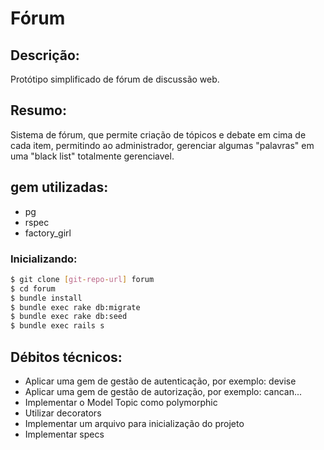 # Fórum

## Descrição:
Protótipo simplificado de fórum de discussão web.

## Resumo:
Sistema de fórum, que permite criação de tópicos e debate em cima de cada item, permitindo ao administrador, gerenciar algumas "palavras" em uma "black list" totalmente gerenciavel.

## gem utilizadas:
  - pg
  - rspec
  - factory_girl

### Inicializando:
```sh
$ git clone [git-repo-url] forum
$ cd forum
$ bundle install
$ bundle exec rake db:migrate
$ bundle exec rake db:seed
$ bundle exec rails s
```

## Débitos técnicos:
  - Aplicar uma gem de gestão de autenticação, por exemplo: devise
  - Aplicar uma gem de gestão de autorização, por exemplo: cancan...
  - Implementar o Model Topic como polymorphic
  - Utilizar decorators
  - Implementar um arquivo para inicialização do projeto
  - Implementar specs
